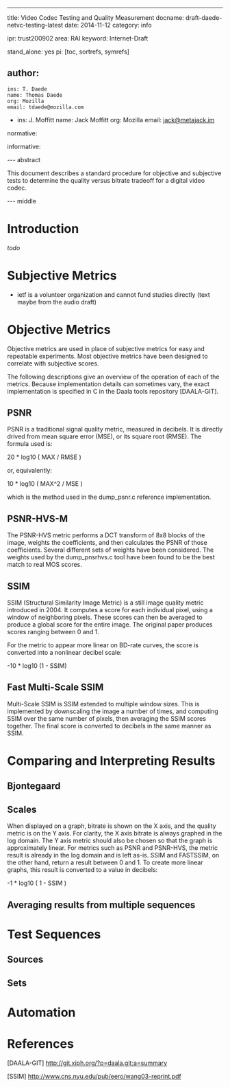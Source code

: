 ---
title: Video Codec Testing and Quality Measurement
docname: draft-daede-netvc-testing-latest
date: 2014-11-12
category: info

ipr: trust200902
area: RAI
keyword: Internet-Draft

stand_alone: yes
pi: [toc, sortrefs, symrefs]

author:
 -
    ins: T. Daede
    name: Thomas Daede
    org: Mozilla
    email: tdaede@mozilla.com
 -
    ins: J. Moffitt
    name: Jack Moffitt
    org: Mozilla
    email: jack@metajack.im

normative:

informative:

--- abstract

This document describes a standard procedure for objective and subjective tests to determine the quality versus bitrate tradeoff for a digital video codec.

--- middle

# Introduction

*todo*

# Subjective Metrics

- ietf is a volunteer organization and cannot fund studies directly (text
  maybe from the audio draft)

# Objective Metrics

Objective metrics are used in place of subjective metrics for easy and repeatable experiments. Most objective metrics have been designed to correlate with subjective scores.

The following descriptions give an overview of the operation of each of the metrics. Because implementation details can sometimes vary, the exact implementation is specified in C in the Daala tools repository [DAALA-GIT].

## PSNR

PSNR is a traditional signal quality metric, measured in decibels. It is directly drived from mean square error (MSE), or its square root (RMSE). The formula used is:

20 * log10 ( MAX / RMSE )

or, equivalently:

10 * log10 ( MAX^2 / MSE )

which is the method used in the dump_psnr.c reference implementation.

## PSNR-HVS-M

The PSNR-HVS metric performs a DCT transform of 8x8 blocks of the image, weights the coefficients, and then calculates the PSNR of those coefficients. Several different sets of weights have been considered. The weights used by the dump_pnsrhvs.c tool have been found to be the best match to real MOS scores.

## SSIM

SSIM (Structural Similarity Image Metric) is a still image quality metric introduced in 2004. It computes a score for each individual pixel, using a window of neighboring pixels. These scores can then be averaged to produce a global score for the entire image. The original paper produces scores ranging between 0 and 1.

For the metric to appear more linear on BD-rate curves, the score is converted into a nonlinear decibel scale:

-10 * log10 (1 - SSIM)

## Fast Multi-Scale SSIM

Multi-Scale SSIM is SSIM extended to multiple window sizes. This is implemented by downscaling the image a number of times, and computing SSIM over the same number of pixels, then averaging the SSIM scores together. The final score is converted to decibels in the same manner as SSIM.

# Comparing and Interpreting Results

## Bjontegaard

## Scales

When displayed on a graph, bitrate is shown on the X axis, and the quality metric is on the Y axis. For clarity, the X axis bitrate is always graphed in the log domain. The Y axis metric should also be chosen so that the graph is approximately linear. For metrics such as PSNR and PSNR-HVS, the metric result is already in the log domain and is left as-is. SSIM and FASTSSIM, on the other hand, return a result between 0 and 1. To create more linear graphs, this result is converted to a value in decibels:

-1 * log10 ( 1 - SSIM )

## Averaging results from multiple sequences

# Test Sequences

## Sources

## Sets

# Automation

# References

[DAALA-GIT] http://git.xiph.org/?p=daala.git;a=summary

[SSIM] http://www.cns.nyu.edu/pub/eero/wang03-reprint.pdf

